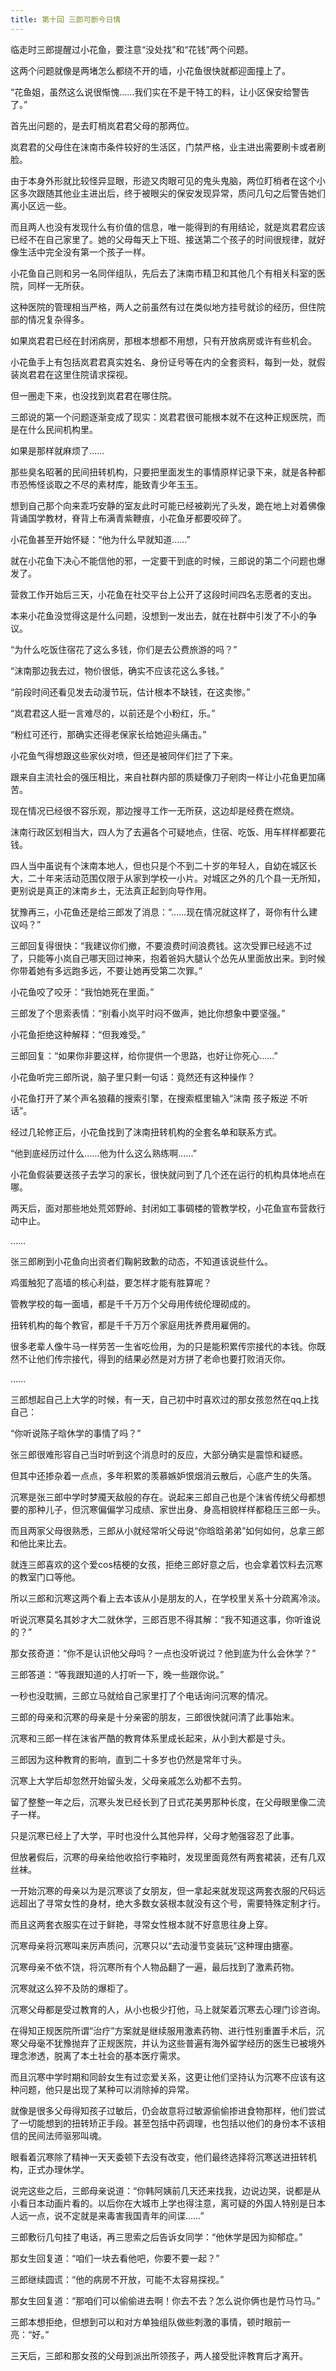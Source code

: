 ```yaml
---
title: 第十回 三郎可断今日情
---
```


临走时三郎提醒过小花鱼，要注意“没处找”和“花钱”两个问题。

这两个问题就像是两堵怎么都绕不开的墙，小花鱼很快就都迎面撞上了。

“花鱼姐，虽然这么说很惭愧……我们实在不是干特工的料，让小区保安给警告了。”

首先出问题的，是去盯梢岚君君父母的那两位。

岚君君的父母住在沫南市条件较好的生活区，门禁严格，业主进出需要刷卡或者刷脸。

由于本身外形就比较怪异显眼，形迹又肉眼可见的鬼头鬼脑，两位盯梢者在这个小区多次跟随其他业主进出后，终于被眼尖的保安发现异常，质问几句之后警告她们离小区远一些。

而且两人也没有发现什么有价值的信息，唯一能得到的有用结论，就是岚君君应该已经不在自己家里了。她的父母每天上下班、接送第二个孩子的时间很规律，就好像生活中完全没有第一个孩子一样。

小花鱼自己则和另一名同伴组队，先后去了沫南市精卫和其他几个有相关科室的医院，同样一无所获。

这种医院的管理相当严格，两人之前虽然有过在类似地方挂号就诊的经历，但住院部的情况复杂得多。

如果岚君君已经在封闭病房，那根本想都不用想，只有开放病房或许有些机会。

小花鱼手上有包括岚君君真实姓名、身份证号等在内的全套资料，每到一处，就假装岚君君在这里住院请求探视。

但一圈走下来，也没找到岚君君在哪住院。

三郎说的第一个问题逐渐变成了现实：岚君君很可能根本就不在这种正规医院，而是在什么民间机构里。

如果是那样就麻烦了……

那些臭名昭著的民间扭转机构，只要把里面发生的事情原样记录下来，就是各种都市恐怖怪谈取之不尽的素材库，能致青少年玉玉。

想到自己那个向来乖巧安静的室友此时可能已经被剃光了头发，跪在地上对着佛像背诵国学教材，脊背上布满青紫鞭痕，小花鱼牙都要咬碎了。

小花鱼甚至开始怀疑：“他为什么早就知道……”

就在小花鱼下决心不能信他的邪，一定要干到底的时候，三郎说的第二个问题也爆发了。

营救工作开始后三天，小花鱼在社交平台上公开了这段时间四名志愿者的支出。

本来小花鱼没觉得这是什么问题，没想到一发出去，就在社群中引发了不小的争议。

“为什么吃饭住宿花了这么多钱，你们是去公费旅游的吗？”

“沫南那边我去过，物价很低，确实不应该花这么多钱。”

“前段时间还看见发去动漫节玩，估计根本不缺钱，在这卖惨。”

“岚君君这人挺一言难尽的，以前还是个小粉红，乐。”

“粉红可还行，那确实还得老保家长给她迎头痛击。”

小花鱼气得想跟这些家伙对喷，但还是被同伴们拦了下来。

跟来自主流社会的强压相比，来自社群内部的质疑像刀子剜肉一样让小花鱼更加痛苦。

现在情况已经很不容乐观，那边搜寻工作一无所获，这边却是经费在燃烧。

沫南行政区划相当大，四人为了去遍各个可疑地点，住宿、吃饭、用车样样都要花钱。

四人当中虽说有个沫南本地人，但也只是个不到二十岁的年轻人，自幼在城区长大，二十年来活动范围仅限于从家到学校一小片。对城区之外的几个县一无所知，更别说是真正的沫南乡土，无法真正起到向导作用。

犹豫再三，小花鱼还是给三郎发了消息：“……现在情况就这样了，哥你有什么建议吗？”

三郎回复得很快：“我建议你们撤，不要浪费时间浪费钱。这次受罪已经逃不过了，只能等小岚自己哪天回过神来，抱着爸妈大腿认个怂先从里面放出来。到时候你带着她有多远跑多远，不要让她再受第二次罪。”

小花鱼咬了咬牙：“我怕她死在里面。”

三郎发了个思索表情：“别看小岚平时闷不做声，她比你想象中要坚强。”

小花鱼拒绝这种解释：“但我难受。”

三郎回复：“如果你非要这样，给你提供一个思路，也好让你死心……”

小花鱼听完三郎所说，脑子里只剩一句话：竟然还有这种操作？

小花鱼打开了某个声名狼藉的搜索引擎，在搜索框里输入“沫南 孩子叛逆 不听话”。

经过几轮修正后，小花鱼找到了沫南扭转机构的全套名单和联系方式。

“他到底经历过什么……他为什么这么熟练啊……”

小花鱼假装要送孩子去学习的家长，很快就问到了几个还在运行的机构具体地点在哪。

两天后，面对那些地处荒郊野岭、封闭如工事碉楼的管教学校，小花鱼宣布营救行动中止。

……

张三郎刷到小花鱼向出资者们鞠躬致歉的动态，不知道该说些什么。

鸡蛋触犯了高墙的核心利益，要怎样才能有胜算呢？

管教学校的每一面墙，都是千千万万个父母用传统伦理砌成的。

扭转机构的每个教官，都是千千万万个家庭用抚养费用雇佣的。

很多老辈人像牛马一样劳苦一生省吃俭用，为的只是能积累传宗接代的本钱。你既然不让他们传宗接代，得到的结果必然是对方拼了老命也要打败消灭你。

……

三郎想起自己上大学的时候，有一天，自己初中时喜欢过的那女孩忽然在qq上找自己：

“你听说陈子晗休学的事情了吗？”

张三郎很难形容自己当时听到这个消息时的反应，大部分确实是震惊和疑惑。

但其中还掺杂着一点点，多年积累的羡慕嫉妒恨烟消云散后，心底产生的失落。

沉寒是张三郎中学时梦魇天敌般的存在。说起来三郎自己也是个沫省传统父母都想要的那种儿子，但沉寒偏偏学习成绩、家世出身、身高相貌样样都稳压三郎一头。

而且两家父母很熟悉，三郎从小就经常听父母说“你晗晗弟弟”如何如何，总拿三郎和他比来比去。

就连三郎喜欢的这个爱cos桔梗的女孩，拒绝三郎好意之后，也会拿着饮料去沉寒的教室门口等他。

所以三郎和沉寒这两个看上去本该从小是朋友的人，在学校里关系十分疏离冷淡。

听说沉寒莫名其妙才大二就休学，三郎百思不得其解：“我不知道这事，你听谁说的？”

那女孩奇道：“你不是认识他父母吗？一点也没听说过？他到底为什么会休学？”

三郎答道：“等我跟知道的人打听一下，晚一些跟你说。”

一秒也没耽搁，三郎立马就给自己家里打了个电话询问沉寒的情况。

三郎的母亲和沉寒的母亲是十分亲密的朋友，三郎很快就问清了此事始末。

沉寒和三郎一样在沫省严酷的教育体系里成长起来，从小到大都是寸头。

三郎因为这种教育的影响，直到二十多岁也仍然是常年寸头。

沉寒上大学后却忽然开始留头发，父母亲戚怎么劝都不去剪。

留了整整一年之后，沉寒头发已经长到了日式花美男那种长度，在父母眼里像二流子一样。

只是沉寒已经上了大学，平时也没什么其他异样，父母才勉强容忍了此事。

但放暑假后，沉寒的母亲给他收拾行李箱时，发现里面竟然有两套裙装，还有几双丝袜。

一开始沉寒的母亲以为是沉寒谈了女朋友，但一拿起来就发现这两套衣服的尺码远远超出了寻常女性的身材，绝大多数女装根本就没有这个号，需要特殊定制才行。

而且这两套衣服实在过于鲜艳，寻常女性根本就不好意思往身上穿。

沉寒母亲将沉寒叫来厉声质问，沉寒只以“去动漫节变装玩”这种理由搪塞。

沉寒母亲不依不饶，将沉寒所有个人物品翻了一遍，最后找到了激素药物。

沉寒就这么猝不及防的爆柜了。

沉寒父母都是受过教育的人，从小也极少打他，马上就架着沉寒去心理门诊咨询。

在得知正规医院所谓“治疗”方案就是继续服用激素药物、进行性别重置手术后，沉寒父母毫不犹豫抛弃了正规医院，并认为这些普遍有海外留学经历的医生已被境外理念渗透，脱离了本土社会的基本医疗需求。

而且沉寒中学时期和同龄女生有过恋爱关系，这更让他们坚持认为沉寒不应该有这种问题，他只是出现了某种可以消除掉的异常。

就像是很多父母得知孩子过敏后，仍会故意将过敏源偷偷掺进食物那样，他们尝试了一切能想到的扭转矫正手段。甚至包括中药调理，也包括以他们的身份本不该相信的民间法师驱邪叫魂。

眼看着沉寒除了精神一天天委顿下去没有改变，他们最终选择将沉寒送进扭转机构，正式办理休学。

说完这些之后，三郎母亲说道：“你韩阿姨前几天还来找我，边说边哭，说都是从小看日本动画片看的。以后你在大城市上学也得注意，离可疑的外国人特别是日本人远一点，说不定就是来毒害我国青年的间谍……”

三郎敷衍几句挂了电话，再三思索之后告诉女同学：“他休学是因为抑郁症。”

那女生回复道：“咱们一块去看他吧，你要不要一起？”

三郎继续圆谎：“他的病房不开放，可能不太容易探视。”

那女生回复道：“那咱们可以偷偷进去啊！你去不去？怎么说你俩也是竹马竹马。”

三郎本想拒绝，但想到可以和对方单独组队做些刺激的事情，顿时眼前一亮：“好。”

三天后，三郎和那女孩的父母到派出所领孩子，两人接受批评教育后才离开。
